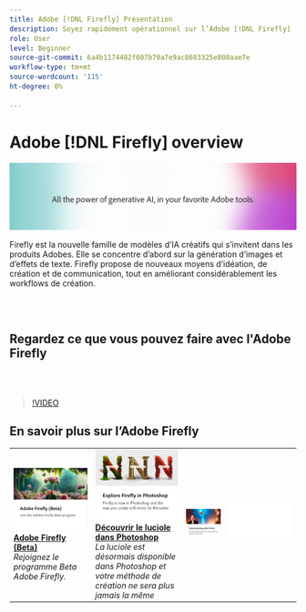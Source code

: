 ```yaml
---
title: Adobe [!DNL Firefly] Présentation
description: Soyez rapidement opérationnel sur l’Adobe [!DNL Firefly]
role: User
level: Beginner
source-git-commit: 6a4b1174482f607b70a7e9ac8683325e808aae7e
workflow-type: tm+mt
source-wordcount: '115'
ht-degree: 0%

---
```


# Adobe [!DNL Firefly] overview

![Image de Firefly Hero](../assets/firefly.png)

Firefly est la nouvelle famille de modèles d’IA créatifs qui s’invitent dans les produits Adobes. Elle se concentre d’abord sur la génération d’images et d’effets de texte. Firefly propose de nouveaux moyens d’idéation, de création et de communication, tout en améliorant considérablement les workflows de création.

<br> 

## Regardez ce que vous pouvez faire avec l&#39;Adobe Firefly

<br> 

>[!VIDEO](https://video.tv.adobe.com/v/3416970t1?quality=12&learn=on&hidetitle=true)

## En savoir plus sur l’Adobe Firefly

<table>
<tr>
   <td>
      <a href="https://firefly.adobe.com/" target="_blank">
         <img alt="Adobe Firefly (Beta)" src="assets/firefly-beta.png" />
      </a>
      <div>
      <a href="https://firefly.adobe.com/" target="_blank"><strong>Adobe Firefly (Beta)</strong></a>
      </div>
      <em>Rejoignez le programme Beta Adobe Firefly.</em>
      <br>
  </td>
  <td>
      <a href="https://www.adobe.com/sensei/generative-ai/firefly.html" target="_blank">
         <img alt="Découvrir le luciole dans Photoshop" src="assets/firefly-photoshop.png" />
      </a>
      <div>
      <a href="https://www.adobe.com/sensei/generative-ai/firefly.html" target="_blank"><strong>Découvrir le luciole dans Photoshop</strong></a>
      </div>
      <em>La luciole est désormais disponible dans Photoshop et votre méthode de création ne sera plus jamais la même</em>
      <br>
  </td>
  <td>
      <a href="webinar-experimenting.md">
         <img alt="Tester l&apos;Adobe Firefly" src="assets/webinar-experimenting.png" />
      </a>
  </td>
  <td>
    <img alt="Espaceur" src="../assets/Whitespacer.png" />
    <div>
    <br>
  </td>
</tr>
</table>

